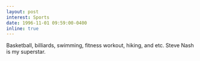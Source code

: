 ```yaml
---
layout: post
interest: Sports
date: 1996-11-01 09:59:00-0400
inline: true
---
```


Basketball, billiards, swimming, fitness workout, hiking, and etc. Steve Nash is my superstar.
